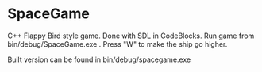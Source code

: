 # SpaceGame
C++ Flappy Bird style game. Done with SDL in CodeBlocks. Run game from bin/debug/SpaceGame.exe . Press "W" to make the ship go higher.

Built version can be found in bin/debug/spacegame.exe
